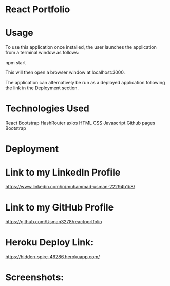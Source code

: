 # React Portfolio

# Usage
To use this application once installed, the user launches the application from a terminal window as follows:

npm start

This will then open a browser window at localhost:3000.

The application can alternatively be run as a deployed application following the link in the Deployment section.

# Technologies Used

React
Bootstrap
HashRouter
axios
HTML
CSS
Javascript
Github pages
Bootstrap

# Deployment

# Link to my LinkedIn Profile
https://www.linkedin.com/in/muhammad-usman-22294b1b8/

# Link to my GitHub Profile
https://github.com/Usman3278/reactportfolio

# Heroku Deploy Link: 
https://hidden-spire-46286.herokuapp.com/ 

# Screenshots:      

